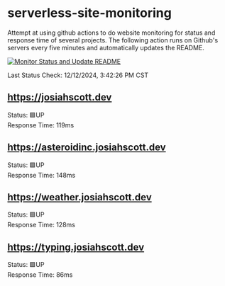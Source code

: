 # serverless-site-monitoring
Attempt at using github actions to do website monitoring for status and response time of several projects. The following action runs on Github's servers every five minutes and automatically updates the README.  

[![Monitor Status and Update README](https://github.com/JosiahSco/serverless-site-monitoring/actions/workflows/monitor.yaml/badge.svg)](https://github.com/JosiahSco/serverless-site-monitoring/actions/workflows/monitor.yaml)

Last Status Check: 12/12/2024, 3:42:26 PM CST

## https://josiahscott.dev
Status: 🟩UP  
Response Time: 119ms

## https://asteroidinc.josiahscott.dev
Status: 🟩UP  
Response Time: 148ms

## https://weather.josiahscott.dev
Status: 🟩UP  
Response Time: 128ms

## https://typing.josiahscott.dev
Status: 🟩UP  
Response Time: 86ms

